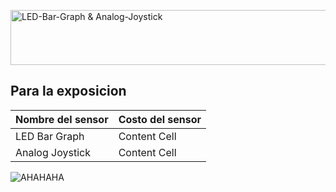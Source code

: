 <a href="https://cooltext.com"><img src="https://images.cooltext.com/5619344.png" width="1050" height="88" alt="LED-Bar-Graph & Analog-Joystick" /></a>

Para la exposicion
----


|Nombre del sensor  | Costo del sensor |
| ------------- | ------------- |
| LED Bar Graph  | Content Cell  |
| Analog Joystick | Content Cell  |
![AHAHAHA](https://user-images.githubusercontent.com/99285798/190015378-798b7335-c80f-464b-a1c7-bc71c640e2d1.png)
